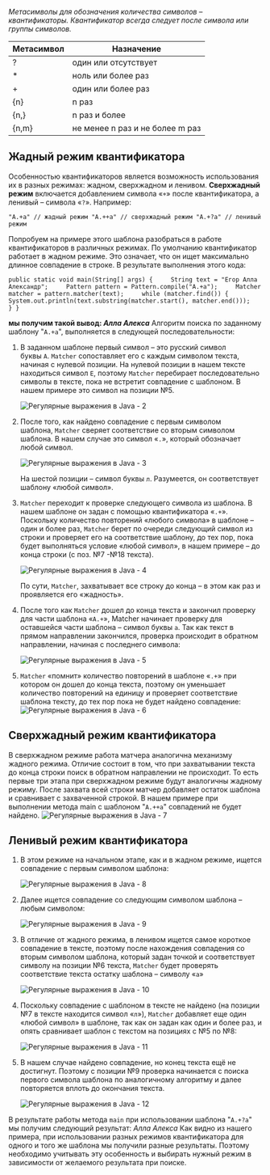 _Метасимволы для обозначения количества символов – квантификаторы. Квантификатор всегда следует после символа или группы символов._

|Метасимвол|Назначение|
|---|---|
|?|один или отсутствует|
|*|ноль или более раз|
|+|один или более раз|
|{n}|n раз|
|{n,}|n раз и более|
|{n,m}|не менее n раз и не более m раз|

## Жадный режим квантификатора

Особенностью квантификаторов является возможность использования их в разных режимах: жадном, сверхжадном и ленивом. **Сверхжадный режим** включается добавлением символа «`+`» после квантификатора, а ленивый – символа «`?`». Например:

`"А.+а" // жадный режим "А.++а" // сверхжадный режим "А.+?а" // ленивый режим`

Попробуем на примере этого шаблона разобраться в работе квантификаторов в различных режимах. По умолчанию квантификатор работает в жадном режиме. Это означает, что он ищет максимально длинное совпадение в строке. В результате выполнения этого кода:

`public static void main(String[] args) {     String text = "Егор Алла Александр";     Pattern pattern = Pattern.compile("А.+а");     Matcher matcher = pattern.matcher(text);     while (matcher.find()) {         System.out.println(text.substring(matcher.start(), matcher.end()));     } }`

**мы получим такой вывод: _Алла Алекса_** Алгоритм поиска по заданному шаблону "`А.+а`", выполняется в следующей последовательности:

1. В заданном шаблоне первый символ – это русский символ буквы `А`. `Matcher` сопоставляет его с каждым символом текста, начиная с нулевой позиции. На нулевой позиции в нашем тексте находиться символ `Е`, поэтому `Matcher` перебирает последовательно символы в тексте, пока не встретит совпадение с шаблоном. В нашем примере это символ на позиции №5.
    
    ![Регулярные выражения в Java - 2](https://cdn.javarush.com/images/article/025a11b5-cffb-4158-9838-a50ff1659893/800.webp)
2. После того, как найдено совпадение с первым символом шаблона, `Matcher` сверяет соответствие со вторым символом шаблона. В нашем случае это символ «`.`», который обозначает любой символ.
    
    ![Регулярные выражения в Java - 3](https://cdn.javarush.com/images/article/d5995c0d-e88a-4627-845e-6cd3081289e0/800.webp)
    
    На шестой позиции – символ буквы `л`. Разумеется, он соответствует шаблону «любой символ».
    
3. `Matcher` переходит к проверке следующего символа из шаблона. В нашем шаблоне он задан с помощью квантификатора «`.+`». Поскольку количество повторений «любого символа» в шаблоне – один и более раз, `Matcher` берет по очереди следующий символ из строки и проверяет его на соответствие шаблону, до тех пор, пока будет выполняться условие «любой символ», в нашем примере – до конца строки (с поз. №7 -№18 текста).
    
    ![Регулярные выражения в Java - 4](https://cdn.javarush.com/images/article/2880ac59-56a2-42c9-b6d3-285241d3e3db/800.webp)
    
    По сути, `Matcher`, захватывает все строку до конца – в этом как раз и проявляется его «жадность».
    
4. После того как `Matcher` дошел до конца текста и закончил проверку для части шаблона «`А.+`», Matcher начинает проверку для оставшейся части шаблона – символ буквы `а`. Так как текст в прямом направлении закончился, проверка происходит в обратном направлении, начиная с последнего символа:
    
    ![Регулярные выражения в Java - 5](https://cdn.javarush.com/images/article/4edc0442-3476-4827-8b0a-f60944f030c9/800.webp)
5. `Matcher` «помнит» количество повторений в шаблоне «`.+`» при котором он дошел до конца текста, поэтому он уменьшает количество повторений на единицу и проверяет соответствие шаблона тексту, до тех пор пока не будет найдено совпадение:![Регулярные выражения в Java - 6](https://cdn.javarush.com/images/article/f7c55fca-83fb-4292-9485-fe9aa7449f50/800.webp)
    

## Сверхжадный режим квантификатора

В сверхжадном режиме работа матчера аналогична механизму жадного режима. Отличие состоит в том, что при захватывании текста до конца строки поиск в обратном направлении не происходит. То есть первые три этапа при сверхжадном режиме будут аналогичны жадному режиму. После захвата всей строки матчер добавляет остаток шаблона и сравнивает с захваченной строкой. В нашем примере при выполнении метода main с шаблоном "`А.++а`" совпадений не будет найдено. ![Регулярные выражения в Java - 7](https://cdn.javarush.com/images/article/43a0e49c-8e25-470c-bd80-1396334cb9a4/800.webp)

## Ленивый режим квантификатора

1. В этом режиме на начальном этапе, как и в жадном режиме, ищется совпадение с первым символом шаблона:
    
    ![Регулярные выражения в Java - 8](https://cdn.javarush.com/images/article/2e7f79db-6eba-464e-a3d0-f988ad46bd40/800.webp)
2. Далее ищется совпадение со следующим символом шаблона – любым символом:
    
    ![Регулярные выражения в Java - 9](https://cdn.javarush.com/images/article/e3046c84-473b-44d4-9873-a87e6fcb6a35/800.webp)
3. В отличие от жадного режима, в ленивом ищется самое короткое совпадение в тексте, поэтому после нахождения совпадения со вторым символом шаблона, который задан точкой и соответствует символу на позиции №6 текста, `Matcher` будет проверять соответствие текста остатку шаблона – символу «`а`»
    
    ![Регулярные выражения в Java - 10](https://cdn.javarush.com/images/article/b24fe49e-ab84-4884-be09-f0599628a10b/800.webp)
4. Поскольку совпадение с шаблоном в тексте не найдено (на позиции №7 в тексте находится символ «`л`»), `Matcher` добавляет еще один «любой символ» в шаблоне, так как он задан как один и более раз, и опять сравнивает шаблон с текстом на позициях с №5 по №8:
    
    ![Регулярные выражения в Java - 11](https://cdn.javarush.com/images/article/13543dd7-56bd-46d9-b466-d6e955b811e3/800.webp)
5. В нашем случае найдено совпадение, но конец текста ещё не достигнут. Поэтому с позиции №9 проверка начинается с поиска первого символа шаблона по аналогичному алгоритму и далее повторяется вплоть до окончания текста.
    
    ![Регулярные выражения в Java - 12](https://cdn.javarush.com/images/article/d77ca7c4-9281-4750-9199-800aff1130b0/800.webp)

В результате работы метода `main` при использовании шаблона "`А.+?а`" мы получим следующий результат: _Алла Алекса_ Как видно из нашего примера, при использовании разных режимов квантификатора для одного и того же шаблона мы получили разные результаты. Поэтому необходимо учитывать эту особенность и выбирать нужный режим в зависимости от желаемого результата при поиске.
